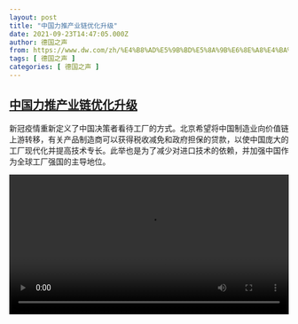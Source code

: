 ```yaml
---
layout: post
title: "中国力推产业链优化升级"
date: 2021-09-23T14:47:05.000Z
author: 德国之声
from: https://www.dw.com/zh/%E4%B8%AD%E5%9B%BD%E5%8A%9B%E6%8E%A8%E4%BA%A7%E4%B8%9A%E9%93%BE%E4%BC%98%E5%8C%96%E5%8D%87%E7%BA%A7/a-59258633
tags: [ 德国之声 ]
categories: [ 德国之声 ]
---
```

<!--1632408425000-->
[中国力推产业链优化升级](https://www.dw.com/zh/%E4%B8%AD%E5%9B%BD%E5%8A%9B%E6%8E%A8%E4%BA%A7%E4%B8%9A%E9%93%BE%E4%BC%98%E5%8C%96%E5%8D%87%E7%BA%A7/a-59258633)
------

<div>
<p>新冠疫情重新定义了中国决策者看待工厂的方式。北京希望将中国制造业向价值链上游转移，有关产品制造商可以获得税收减免和政府担保的贷款，以使中国庞大的工厂现代化并提高技术专长。此举也是为了减少对进口技术的依赖，并加强中国作为全球工厂强国的主导地位。</small></p><video src="https://tvdownloaddw-a.akamaihd.net/dwtv_video/flv/vdt_zh/2021/bchi210922_001_a98bechina0922_sd_avc.mp4" controls style="width:100%"></video>
</div>
